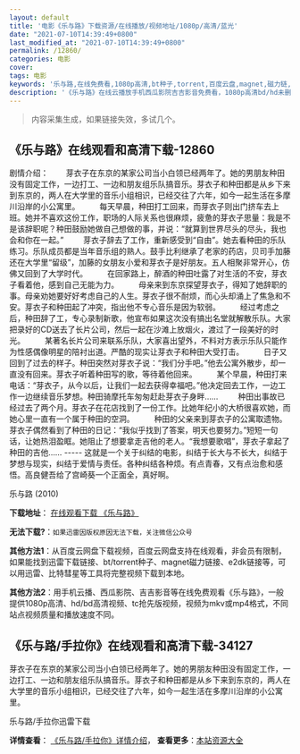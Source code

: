 ```yaml
---
layout: default
title: '电影《乐与路》下载资源/在线播放/视频地址/1080p/高清/蓝光'
date: "2021-07-10T14:39:49+0800"
last_modified_at: "2021-07-10T14:39:49+0800"
permalink: /12860/
categories: 电影
cover:
tags: 电影
keywords: '乐与路,在线免费看,1080p高清,bt种子,torrent,百度云盘,magnet,磁力链,迅雷下载资源'
description: '《乐与路》在线云播放手机西瓜影院吉吉影音免费看，1080p高清bd/hd未删减完整版和tc抢先枪版，mkv/mp4格式，附带bt/torrent种子、magnet/磁力链、百度云盘、网盘资源迅雷下载链接'
---
```


>内容采集生成，如果链接失效，多试几个。


## 《乐与路》在线观看和高清下载-12860

剧情介绍：        芽衣子在东京的某家公司当小白领已经两年了。她的男朋友种田没有固定工作，一边打工、一边和朋友组乐队搞音乐。芽衣子和种田都是从乡下来到东京的，两人在大学里的音乐小组相识，已经交往了六年，如今一起生活在多摩川沿岸的小公寓里。         每天早晨，种田打工回来，而芽衣子则出门挤车去上班。她并不喜欢这份工作，职场的人际关系也很麻烦，疲惫的芽衣子思量：我是不是该辞职呢？种田鼓励她做自己想做的事，并说：“就算到世界尽头的尽头，我也会和你在一起。”         芽衣子辞去了工作，重新感受到“自由”。她去看种田的乐队练习。乐队成员都是当年音乐组的熟人。鼓手比利继承了老家的药店，贝司手加藤还在大学里“留级”，加藤的女朋友小爱和芽衣子是好朋友。五人相聚非常开心，仿佛又回到了大学时代。         在回家路上，醉酒的种田吐露了对生活的不安，芽衣子看着他，感到自己无能为力。         母亲来到东京探望芽衣子，得知了她辞职的事。母亲劝她要好好考虑自己的人生。芽衣子很不耐烦，而心头却涌上了焦急和不安。芽衣子和种田起了冲突，指出他不专心音乐是因为软弱。         经过考虑之后，种田辞了工，专心录制新歌，他宣布如果这次没有搞出名堂就解散乐队。大家把录好的CD送去了长片公司，然后一起在沙滩上放烟火，渡过了一段美好的时光。         某著名长片公司来联系乐队，大家喜出望外，不料对方表示乐队只能作为性感偶像明星的陪衬出道。严酷的现实让芽衣子和种田大受打击。         日子又回到了过去的样子。种田突然对芽衣子说：“我们分手吧。”他去公寓外散步，却一直没有回来。芽衣子听着种田写的歌，等待着他回来。         某个早晨，种田打来电话：“芽衣子，从今以后，让我们一起去获得幸福吧。”他决定回去工作，一边工作一边继续音乐梦想。种田骑摩托车匆匆赶赴芽衣子身畔……         种田出事故已经过去了两个月。芽衣子在花店找到了一份工作。比她年纪小的大桥很喜欢她，而她心里一直有一个属于种田的空洞。         种田的父亲来到芽衣子的公寓取遗物。芽衣子偶然看到了种田的日记：“我似乎找到了答案，明天也要努力。”短短一句话，让她热泪盈眶。她阻止了想要拿走吉他的老人。“我想要歌唱”，芽衣子拿起了种田的吉他…… ----- 这就是一个关于纠结的电影，纠结于长大与不长大，纠结于梦想与现实，纠结于爱情与责任。各种纠结各种烦。有点青春，又有点治愈和感悟。高良健吾给了宫崎葵一个正面全，真好啊。


乐与路 (2010)

**下载地址**： [在线观看下载 《乐与路》](https://www.btbtdy.me/btdy/dy6424.html) 


**无法下载?**：`如果迅雷因版权原因无法下载，关注微信公众号 `

**其他方法1**：从百度云网盘下载视频，百度云网盘支持在线观看，非会员有限制，如果能找到迅雷下载链接、bt/torrent种子、magnet磁力链接、e2dk链接等，可以用迅雷、比特彗星等工具将完整视频下载到本地。

**其他方法2**：用手机云播、西瓜影院、吉吉影音等在线免费观看《乐与路》，一般提供1080p高清、hd/bd高清视频、tc抢先版视频，视频为mkv或mp4格式，不同站点视频质量和播放速度不同。


## 《乐与路/手拉你》在线观看和高清下载-34127

芽衣子在东京的某家公司当小白领已经两年了。她的男朋友种田没有固定工作，一边打工、一边和朋友组乐队搞音乐。芽衣子和种田都是从乡下来到东京的，两人在大学里的音乐小组相识，已经交往了六年，如今一起生活在多摩川沿岸的小公寓里。


乐与路/手拉你迅雷下载

**详情查看**： [《乐与路/手拉你》详情介绍](/movie/34127/)， **查看更多**：[本站资源大全](/movie/t/all/)

